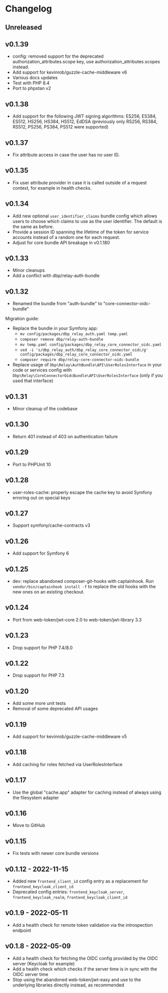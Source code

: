 # Changelog

## Unreleased

## v0.1.39

* config: removed support for the deprecated authorization_attributes.scope key, use authorization_attributes.scopes instead.
* Add support for kevinrob/guzzle-cache-middleware v6
* Various docs updates
* Test with PHP 8.4
* Port to phpstan v2

## v0.1.38

* Add support for the following JWT signing algorithms: ES256, ES384, ES512, HS256, HS384, HS512, EdDSA
  (previously only RS256, RS384, RS512, PS256, PS384, PS512 were supported)

## v0.1.37

* Fix attribute access in case the user has no user ID.

## v0.1.35

* Fix user attribute provider in case it is called outside of a request context,
  for example in health checks.

## v0.1.34

* Add new optional `user_identifier_claims` bundle config which allows users to
  choose which claims to use as the user identifier. The default is the same as
  before.
* Provide a session ID spanning the lifetime of the token for service accounts
  instead of a random one for each request.
* Adjust for core bundle API breakage in v0.1.180

## v0.1.33

* Minor cleanups
* Add a conflict with dbp/relay-auth-bundle

## v0.1.32

* Renamed the bundle from "auth-bundle" to "core-connector-oidc-bundle"

Migration guide:

* Replace the bundle in your Symfony app:
   * `mv config/packages/dbp_relay_auth.yaml temp.yaml`
   * `composer remove dbp/relay-auth-bundle`
   * `mv temp.yaml config/packages/dbp_relay_core_connector_oidc.yaml`
   * `sed -i 's/dbp_relay_auth/dbp_relay_core_connector_oidc/g' config/packages/dbp_relay_core_connector_oidc.yaml`
   * `composer require dbp/relay-core-connector-oidc-bundle`
* Replace usage of `Dbp\Relay\AuthBundle\API\UserRolesInterface` in your code or services config with `Dbp\Relay\CoreConnectorOidcBundle\API\UserRolesInterface` (only if you used that interface)

## v0.1.31

* Minor cleanup of the codebase

## v0.1.30

* Return 401 instead of 403 on authentication failure

## v0.1.29

* Port to PHPUnit 10

## v0.1.28

* user-roles-cache: properly escape the cache key to avoid Symfony erroring out on special keys

## v0.1.27

* Support symfony/cache-contracts v3

## v0.1.26

* Add support for Symfony 6

## v0.1.25

* dev: replace abandoned composer-git-hooks with captainhook.
  Run `vendor/bin/captainhook install -f` to replace the old hooks with the new ones
  on an existing checkout.

## v0.1.24

* Port from web-token/jwt-core 2.0 to web-token/jwt-library 3.3

## v0.1.23

* Drop support for PHP 7.4/8.0

## v0.1.22

* Drop support for PHP 7.3

## v0.1.20

* Add some more unit tests
* Removal of some deprecated API usages

## v0.1.19

* Add support for kevinrob/guzzle-cache-middleware v5

## v0.1.18

* Add caching for roles fetched via UserRolesInterface

## v0.1.17

* Use the global "cache.app" adapter for caching instead of always using the filesystem adapter

## v0.1.16

* Move to GitHub

## v0.1.15

* Fix tests with newer core bundle versions

## v0.1.12 - 2022-11-15

* Added new `frontend_client_id` config entry as a replacement for `frontend_keycloak_client_id`
* Deprecated config entries: `frontend_keycloak_server`, `frontend_keycloak_realm`, `frontend_keycloak_client_id`

## v0.1.9 - 2022-05-11

* Add a health check for remote token validation via the introspection endpoint

## v0.1.8 - 2022-05-09

* Add a health check for fetching the OIDC config provided by the OIDC server
  (Keycloak for example)
* Add a health check which checks if the server time is in sync with the OIDC
  server time
* Stop using the abandoned web-token/jwt-easy and use to the underlying
  libraries directly instead, as recommended
